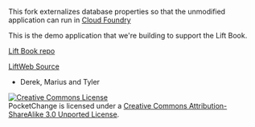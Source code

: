 This fork externalizes database properties so that the unmodified application can run in <a href="http://cloudfoundry.org">Cloud Foundry</a>

This is the demo application that we're building to support the Lift Book.

[Lift Book repo](http://www.github.com/tjweir/liftbook/)

[LiftWeb Source](http://www.github.com/lift/lift)


- Derek, Marius and Tyler

<a rel="license" href="http://creativecommons.org/licenses/by-sa/3.0/"><img alt="Creative Commons License" style="border-width:0" src="http://i.creativecommons.org/l/by-sa/3.0/88x31.png" /></a><br /><span xmlns:dct="http://purl.org/dc/terms/" property="dct:title">PocketChange</span> is licensed under a <a rel="license" href="http://creativecommons.org/licenses/by-sa/3.0/">Creative Commons Attribution-ShareAlike 3.0 Unported License</a>.

